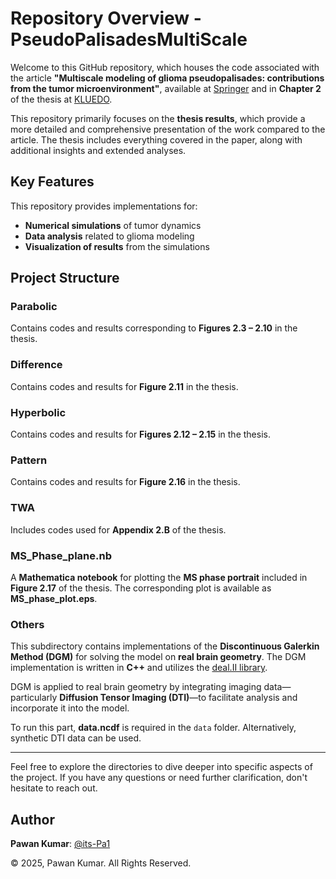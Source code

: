 # **Repository Overview - PseudoPalisadesMultiScale**

Welcome to this GitHub repository, which houses the code associated with the article **"Multiscale modeling of glioma pseudopalisades: contributions from the tumor microenvironment"**, available at [Springer](https://link.springer.com/article/10.1007/s00285-021-01599-x) and in **Chapter 2** of the thesis at [KLUEDO](https://kluedo.ub.rptu.de/frontdoor/index/index/docId/6573).  

This repository primarily focuses on the **thesis results**, which provide a more detailed and comprehensive presentation of the work compared to the article. The thesis includes everything covered in the paper, along with additional insights and extended analyses.  

## Key Features  

This repository provides implementations for:  

- **Numerical simulations** of tumor dynamics  
- **Data analysis** related to glioma modeling  
- **Visualization of results** from the simulations  

## Project Structure  

### **Parabolic**  
Contains codes and results corresponding to **Figures 2.3 – 2.10** in the thesis.  

### **Difference**  
Contains codes and results for **Figure 2.11** in the thesis.  

### **Hyperbolic**  
Contains codes and results for **Figures 2.12 – 2.15** in the thesis.  

### **Pattern**  
Contains codes and results for **Figure 2.16** in the thesis.  

### **TWA**  
Includes codes used for **Appendix 2.B** of the thesis.  

### **MS_Phase_plane.nb**  
A **Mathematica notebook** for plotting the **MS phase portrait** included in **Figure 2.17** of the thesis. The corresponding plot is available as **MS_phase_plot.eps**.  

### **Others**  
This subdirectory contains implementations of the **Discontinuous Galerkin Method (DGM)** for solving the model on **real brain geometry**. The DGM implementation is written in **C++** and utilizes the [deal.II library](https://www.dealii.org).  

DGM is applied to real brain geometry by integrating imaging data—particularly **Diffusion Tensor Imaging (DTI)**—to facilitate analysis and incorporate it into the model.  

To run this part, **data.ncdf** is required in the `data` folder. Alternatively, synthetic DTI data can be used.  

---

Feel free to explore the directories to dive deeper into specific aspects of the project. If you have any questions or need further clarification, don't hesitate to reach out.  

## **Author**  
**Pawan Kumar**: [@its-Pa1](https://github.com/its-Pa1)  

© 2025, Pawan Kumar. All Rights Reserved.  

